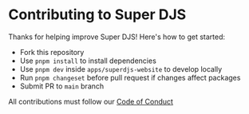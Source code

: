 # Contributing to Super DJS

Thanks for helping improve Super DJS! Here's how to get started:

- Fork this repository
- Use `pnpm install` to install dependencies
- Use `pnpm dev` inside `apps/superdjs-website` to develop locally
- Run `pnpm changeset` before pull request if changes affect packages
- Submit PR to `main` branch

All contributions must follow our [Code of Conduct](./CODE_OF_CONDUCT.md)

